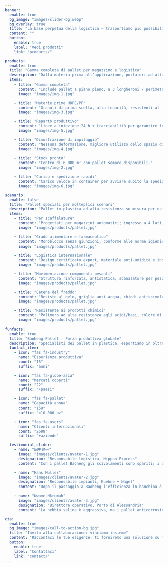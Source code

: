 ```yaml
---
banner:
  enable: true
  bg_image: "images/slider-bg.webp"
  bg_overlay: true
  title: "La base perpetua della logistica – trasportiamo più possibilità al mondo"
  content: ""
  button:
    enable: true
    label: "Vedi prodotti"
    link: "products/"

products:
  enable: true
  title: "Gamma completa di pallet per magazzino e logistica"
  description: "Dalla materia prima all’applicazione, portatori ad alta resistenza personalizzabili"
  items:
    - title: "Gamma completa"
      content: "Include pallet a piano pieno, a 3 longheroni / perimetrali, per catena del freddo e merci pericolose."
      image: "images/img-1.jpg"

    - title: "Materie prime HDPE/PP"
      content: "Granuli di prima scelta, alta tenacità, resistenti al freddo, conformi alle norme ambientali."
      image: "images/img-3.jpg"

    - title: "Reparto produttivo"
      content: "Linee a iniezione 24 h + tracciabilità per garantire lotti costanti."
      image: "images/img-5.jpg"

    - title: "Dimostrazione di impilaggio"
      content: "Nessuna deformazione, migliore utilizzo dello spazio di magazzino."
      image: "images/img-4.jpg"

    - title: "Stock pronto"
      content: "Centro di 6 000 m² con pallet sempre disponibili."
      image: "images/img-2.jpg"

    - title: "Carico e spedizione rapidi"
      content: "Carico veloce in container per avviare subito la spedizione."
      image: "images/img-6.jpg"

scenario:
  enable: false
  title: "Pallet speciali per molteplici scenari"
  description: "Pallet in plastica ad alta resistenza su misura per esigenze di movimentazione diversificate"
  items:
    - title: "Per scaffalature"
      content: "Progettati per magazzini automatici; ingresso a 4 lati, superficie antiscivolo, resistenti a umidità e temperatura."
      image: "images/products/pallet.jpg"

    - title: "Grado alimentare e farmaceutico"
      content: "Monoblocco senza giunzioni, conforme alle norme igieniche, resiste a lavaggi intensi."
      image: "images/products/pallet.jpg"

    - title: "Logistica internazionale"
      content: "Design certificato export, materiale anti-umidità e insetti, protezioni angolari per lunghi tragitti."
      image: "images/products/pallet.jpg"

    - title: "Movimentazione componenti pesanti"
      content: "Struttura rinforzata, antistatica, scanalature per pezzi irregolari, resistente agli oli."
      image: "images/products/pallet.jpg"

    - title: "Catena del freddo"
      content: "Resiste al gelo, griglia anti-acqua, chiodi antiscivolo per sicurezza in cella."
      image: "images/products/pallet.jpg"

    - title: "Resistente ai prodotti chimici"
      content: "Polimero ad alta resistenza agli acidi/basi, colore di sicurezza ben visibile."
      image: "images/products/pallet.jpg"

funfacts:
  enable: true
  title: "Baoheng Pallet · Forza produttiva globale"
  description: "Specialisti dei pallet in plastica, esportiamo in oltre 20 paesi<br>Supporto logistico professionale per le supply chain mondiali"
  funfact_item:
    - icon: "fas fa-industry"
      name: "Esperienza produttiva"
      count: "15"
      suffix: "anni"

    - icon: "fas fa-globe-asia"
      name: "Mercati coperti"
      count: "22"
      suffix: "+paesi"

    - icon: "fas fa-pallet"
      name: "Capacità annua"
      count: "158"
      suffix: "×10 000 pz"

    - icon: "fas fa-users"
      name: "Clienti internazionali"
      count: "2688"
      suffix: "+aziende"

  testimonial_slider:
    - name: "田中健一"
      image: "images/clients/avater-1.jpg"
      designation: "Responsabile logistica, Nippon Express"
      content: "Con i pallet Baoheng gli scivolamenti sono spariti; i danni ai dispositivi di precisione sono scesi allo 0,2 %, risparmiando oltre 20 milioni di yen l’anno."

    - name: "Hans Müller"
      image: "images/clients/avater-2.jpg"
      designation: "Responsabile impianti, Kuehne + Nagel"
      content: "Dopo il passaggio a Baoheng l’efficienza in banchina è salita. A –20 °C restano integri; in cinque anni nessun pallet scartato."

    - name: "Kwame Nkrumah"
      image: "images/clients/avater-3.jpg"
      designation: "Direttore operativo, Porto di Alessandria"
      content: "La nebbia salina è aggressiva, ma i pallet anticorrosione Baoheng resistono. Il tasso di perdita è sceso dal 5 % all’1,2 %."

cta:
  enable: true
  bg_image: "images/call-to-action-bg.jpg"
  title: "Invito alla collaborazione: vinciamo insieme"
  content: "Raccontaci le tue esigenze, ti forniremo una soluzione su misura."
  button:
    enable: true
    label: "Contattaci"
    link: "contact/"
---
```

